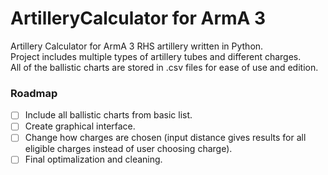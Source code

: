 # ArtilleryCalculator for ArmA 3
  Artillery Calculator for ArmA 3 RHS artillery written in Python.  
  Project includes multiple types of artillery tubes and different charges.  
  All of the ballistic charts are stored in .csv files for ease of use and edition.
  ### Roadmap
- [ ] Include all ballistic charts from basic list.  
- [ ] Create graphical interface.  
- [ ] Change how charges are chosen (input distance gives results for all eligible charges instead of user choosing charge).
- [ ] Final optimalization and cleaning.
